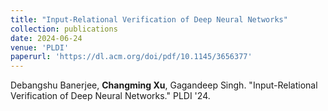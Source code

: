 ```yaml
---
title: "Input-Relational Verification of Deep Neural Networks"
collection: publications
date: 2024-06-24
venue: 'PLDI'
paperurl: 'https://dl.acm.org/doi/pdf/10.1145/3656377'
---
```


Debangshu Banerjee, **Changming Xu**, Gagandeep Singh. "Input-Relational Verification of Deep Neural Networks." PLDI '24.